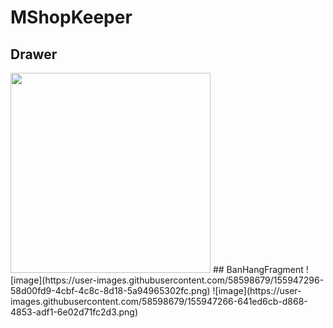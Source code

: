 # MShopKeeper
## Drawer
<img src="https://user-images.githubusercontent.com/58598679/155946545-d8fdea7e-8f8f-4992-92ec-af6c0006725f.png" width="320"/>
## BanHangFragment
![image](https://user-images.githubusercontent.com/58598679/155947296-58d00fd9-4cbf-4c8c-8d18-5a94965302fc.png)
![image](https://user-images.githubusercontent.com/58598679/155947266-641ed6cb-d868-4853-adf1-6e02d71fc2d3.png)

